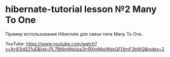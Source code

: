 # hibernate-tutorial lesson №2 Many To One

Пример использования Hibernate для связи типа Many To One.

YouTube: https://www.youtube.com/watch?v=XcjE5dS21uE&list=PL7Bt6mWpiiza3rrRXmMwWdsQFDlmF2bWQ&index=2
